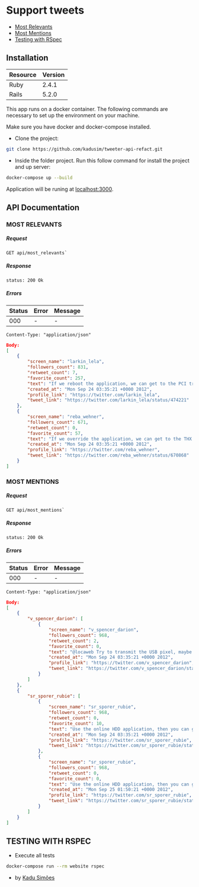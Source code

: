 # Support tweets

* [Most Relevants](#most-elevants)
* [Most Mentions](#most-mentions)
* [Testing with RSpec](#testing-with-rspec)

## Installation

Resource | Version
-------- | ---------
Ruby     | 2.4.1
Rails    | 5.2.0

This app runs on a docker container. The following commands are necessary to set up the environment on your machine.

Make sure you have docker and docker-compose installed.

+ Clone the project:

````bash
git clone https://github.com/kadusim/tweeter-api-refact.git
````

+ Inside the folder project. Run this follow command for install the project and up server:

````bash
docker-compose up --build
````

Application will be runing at [localhost:3000](http://localhost:3000).

## API Documentation

### MOST RELEVANTS

##### Request

````
GET api/most_relevants`
````

##### Response

````
status: 200 Ok
````

##### Errors
Status | Error                | Message
------ | ---------------------|--------
000    | -                    | -

````
Content-Type: "application/json"
````

````json
Body:
[
	{
		"screen_name": "larkin_lela",
		"followers_count": 831,
		"retweet_count": 7,
		"favorite_count": 257,
		"text": "If we reboot the application, we can get to the PCI tr @locaweb ",
		"created_at": "Mon Sep 24 03:35:21 +0000 2012",
		"profile_link": "https://twitter.com/larkin_lela",
		"tweet_link": "https://twitter.com/larkin_lela/status/474221"
	},
	{
		"screen_name": "reba_wehner",
		"followers_count": 671,
		"retweet_count": 0,
		"favorite_count": 57,
		"text": "If we override the application, we can get to the THX hard drive throug @locaweb ",
		"created_at": "Mon Sep 24 03:35:21 +0000 2012",
		"profile_link": "https://twitter.com/reba_wehner",
		"tweet_link": "https://twitter.com/reba_wehner/status/670868"
	}
]
````

### MOST MENTIONS

##### Request

````
GET api/most_mentions`
````

##### Response

````
status: 200 Ok
````

##### Errors
Status | Error                | Message
------ | ---------------------|--------
000    | -                    | -

````
Content-Type: "application/json"
````

````json
Body:
[
	{
		"v_spencer_darion": [
			{
				"screen_name": "v_spencer_darion",
				"followers_count": 968,
				"retweet_count": 2,
				"favorite_count": 0,
				"text": "@locaweb Try to transmit the USB pixel, maybe it will copy the optical driver!",
				"created_at": "Mon Sep 24 03:35:21 +0000 2012",
				"profile_link": "https://twitter.com/v_spencer_darion",
				"tweet_link": "https://twitter.com/v_spencer_darion/status/722217"
			}
		]
	},
	{
		"sr_sporer_rubie": [
			{
				"screen_name": "sr_sporer_rubie",
				"followers_count": 968,
				"retweet_count": 0,
				"favorite_count": 10,
				"text": "Use the online HDD application, then you can generate the ope @locaweb ",
				"created_at": "Mon Sep 24 03:35:21 +0000 2012",
				"profile_link": "https://twitter.com/sr_sporer_rubie",
				"tweet_link": "https://twitter.com/sr_sporer_rubie/status/510186"
			},
			{
				"screen_name": "sr_sporer_rubie",
				"followers_count": 968,
				"retweet_count": 0,
				"favorite_count": 0,
				"text": "Use the online HDD application, then you can generate the ope @locaweb ",
				"created_at": "Mon Sep 25 01:50:21 +0000 2012",
				"profile_link": "https://twitter.com/sr_sporer_rubie",
				"tweet_link": "https://twitter.com/sr_sporer_rubie/status/510186"
			}
		]
	}
]
````

## TESTING WITH RSPEC

* Execute all tests

````bash
docker-compose run --rm website rspec
````

- by [Kadu Simões](https://github.com/kadusim)

